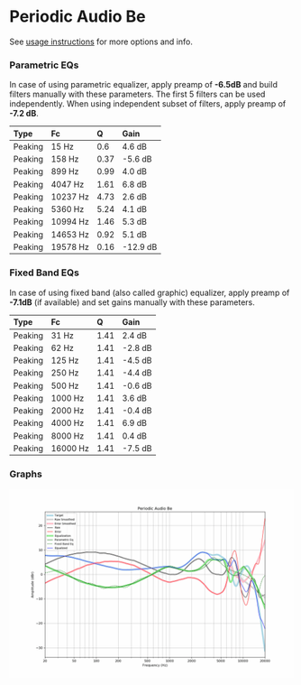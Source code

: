 # Periodic Audio Be
See [usage instructions](https://github.com/jaakkopasanen/AutoEq#usage) for more options and info.

### Parametric EQs
In case of using parametric equalizer, apply preamp of **-6.5dB** and build filters manually
with these parameters. The first 5 filters can be used independently.
When using independent subset of filters, apply preamp of **-7.2 dB**.

| Type    | Fc       |    Q | Gain     |
|:--------|:---------|:-----|:---------|
| Peaking | 15 Hz    | 0.6  | 4.6 dB   |
| Peaking | 158 Hz   | 0.37 | -5.6 dB  |
| Peaking | 899 Hz   | 0.99 | 4.0 dB   |
| Peaking | 4047 Hz  | 1.61 | 6.8 dB   |
| Peaking | 10237 Hz | 4.73 | 2.6 dB   |
| Peaking | 5360 Hz  | 5.24 | 4.1 dB   |
| Peaking | 10994 Hz | 1.46 | 5.3 dB   |
| Peaking | 14653 Hz | 0.92 | 5.1 dB   |
| Peaking | 19578 Hz | 0.16 | -12.9 dB |

### Fixed Band EQs
In case of using fixed band (also called graphic) equalizer, apply preamp of **-7.1dB**
(if available) and set gains manually with these parameters.

| Type    | Fc       |    Q | Gain    |
|:--------|:---------|:-----|:--------|
| Peaking | 31 Hz    | 1.41 | 2.4 dB  |
| Peaking | 62 Hz    | 1.41 | -2.8 dB |
| Peaking | 125 Hz   | 1.41 | -4.5 dB |
| Peaking | 250 Hz   | 1.41 | -4.4 dB |
| Peaking | 500 Hz   | 1.41 | -0.6 dB |
| Peaking | 1000 Hz  | 1.41 | 3.6 dB  |
| Peaking | 2000 Hz  | 1.41 | -0.4 dB |
| Peaking | 4000 Hz  | 1.41 | 6.9 dB  |
| Peaking | 8000 Hz  | 1.41 | 0.4 dB  |
| Peaking | 16000 Hz | 1.41 | -7.5 dB |

### Graphs
![](./Periodic%20Audio%20Be.png)